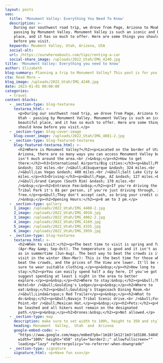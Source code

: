 ```yaml
---
layout: posts
seo:
  title: 'Monument Valley: Everything You Need To Know'
  description: >-
    During our southwest road trip, we drove from Page, Arizona to Moab, Utah -
    passing by Monument Valley. Monument Valley is such an iconic and beautiful
    place, and it has so much to offer. Here are some things you should know
    before you visit.
  keywords: Moument Valley, Utah, Arizona, USA
  social-alt:
  url: /https://ourwhereabouts.com/tips/renting-a-car
  social-share_image: /uploads/2022_Utah/IMG_4240.jpg
title: 'Monument Valley: Everything you need to know'
author: Elizabeth
blog-summary: Planning a trip to Monument Valley? This post is for you
cta: Read More →
blog_image: /uploads/2022_Utah/IMG_4240.jpg
date: 2023-01-01 00:00:00
categories:
  - travel
content-blocks:
  - _section-type: blog-textarea
    textarea_html: >-
      <p>During our southwest road trip, we drove from Page, Arizona to Moab,
      Utah - passing by Monument Valley. Monument Valley is such an iconic and
      beautiful place, and it has so much to offer. Here are some things you
      should know before you visit.</p>
  - _section-type: blog-cover-image
    blog-cover_image: /uploads/2022_Utah/IMG_4081-2.jpg
  - _section-type: blog-featured-textarea
    blog-featured-textarea_html: >-
      <h2>Where is Monument Valley?</h2><p>Located on the border of Utah &amp;
      Arizona, there are so many ways you can access Monument Valley but there
      isn't much around the area.<br />&nbsp;</p><h2>How to get
      there:</h2><h3>International Airports/Big cities:</h3><p>&bull;Phoenix
      &ndash; 322 miles.<br />&bull;Albuquerque &ndash; 324 miles.<br
      />&bull;Las Vegas &ndash; 400 miles.<br />&bull;Salt Lake City &ndash; 385
      miles.</p><h3>Driving:</h3><p>&bull;Page, AZ &ndash; 127 miles.<br
      />&bull;Grand Canyon (South Rim) &ndash; 178 miles.<br
      />&nbsp;</p><h2>Entrance Fee:&nbsp;</h2><p>If you're driving the Navajo
      Tribal Park it's 8$ per person, if you're just driving through, it's
      free.</p><p>&bull;They don't accept cash, so bring your credit card.<br
      />&nbsp;</p><h2>Opening Hours:</h2><p>8 am to 3 pm.</p>
  - _section-type: gallery
    1_image: /uploads/2022_Utah/IMG_4408-2.jpg
    2_image: /uploads/2022_Utah/IMG_4010.jpg
    3_image: /uploads/2022_Utah/IMG_4082-2.jpg
    4_image: /uploads/2022_Utah/IMG_4169.jpg
    5_image: /uploads/2022_Utah/IMG_4335.jpg
    6_image: /uploads/2022_Utah/IMG_3959.jpg
  - _section-type: blog-textarea
    textarea_html: >-
      <h2>When to visit:</h2><p>The best time to visit is spring and fall
      (Apr-May &amp; Sep-Oct). The temperature is good and it isn't as crowded
      as in summertime (Jun-Aug). The best way to beat the crowds is if you
      visit in the winter (Nov-Mar): This is the best time for those who want to
      beat the crowds, and the prices of The View are lower. It'll be cold so be
      sure to wear suitable clothing.</p><p>&nbsp;</p><h2>How long to
      stay:</h2><p>You can easily spend half a day here. If you've got time I'd
      suggest spending at least 1 night in the area to better
      explore.</p><p>&nbsp;</p><h2>Where to stay:&nbsp;</h2><p>&bull;The View
      Hotel<br />&bull;Goulding's Lodge</p><p>&nbsp;</p><h2>Where to
      eat:&nbsp;</h2><p>&bull;Goulding's Stagecoach Dining Room.<br
      />&bull;Linda&rsquo;s Red Trailer</p><p>&nbsp;</p><h2>What to
      do:&nbsp;</h2><p>&bull;Navajo Tribal Scenic drive.<br />&bull;Forrest Gump
      Point.<br />&bull;Mexican Hat.</p><p>&nbsp;</p><h2>Pets:</h2><p>Pets must
      be leashed and all hikers must remain on the designated
      path.</p><p>&nbsp;</p><h2>Drones:&nbsp;</h2><p>Not allowed.</p>
  - _section-type: map
    description: make sure to set width to 100%, height to 350 and style to border 2
    heading: Monument  Valley,  Utah  and  Arizona
    google-embed-code: >-
      "https://www.google.com/maps/embed?pb=!1m18!1m12!1m3!1d3186.540453445652!2d-110.10119362478875!3d36.99690107219167!2m3!1f0!2f0!3f0!3m2!1i1024!2i768!4f13.1!3m3!1m2!1s0x87373183ffa168fd%3A0xcd9f911704a64b6e!2sMonument%20Valley!5e0!3m2!1sen!2sil!4v1672566925809!5m2!1sen!2sil"
      width="100%" height="450" style="border2:;" allowfullscreen=""
      loading="lazy" referrerpolicy="no-referrer-when-downgrade"
  - _section-type: signature
    signature_html: <p>Have fun xxx</p>
---
```

